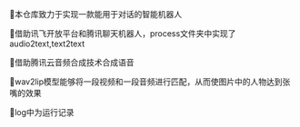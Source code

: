 :robot:本仓库致力于实现一款能用于对话的智能机器人

:rocket:借助讯飞开放平台和腾讯聊天机器人，process文件夹中实现了audio2text,text2text

:bridge_at_night:借助腾讯云音频合成技术合成语音

:icecream:wav2lip模型能够将一段视频和一段音频进行匹配，从而使图片中的人物达到张嘴的效果

:chicken:log中为运行记录

